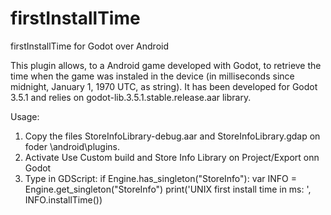 # firstInstallTime
firstInstallTime for Godot over Android

This plugin allows, to a Android game developed with Godot, to retrieve the time when the game was instaled in the device (in milliseconds since midnight, January 1, 1970 UTC, as string). 
It has been developed for Godot 3.5.1 and relies on godot-lib.3.5.1.stable.release.aar library.

Usage:
1. Copy the files StoreInfoLibrary-debug.aar and StoreInfoLibrary.gdap on foder \android\plugins.
2. Activate Use Custom build and Store Info Library on Project/Export onn Godot
3. Type in GDScript:
		if Engine.has_singleton("StoreInfo"):
			var INFO = Engine.get_singleton("StoreInfo")
			print('UNIX first install time in ms: ', INFO.installTime())
